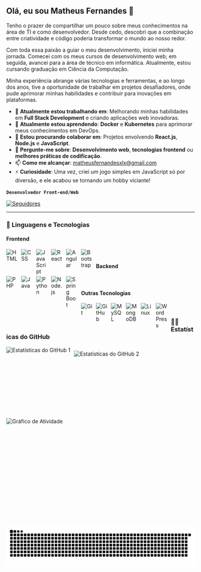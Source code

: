 ## Olá, eu sou Matheus Fernandes 👋

Tenho o prazer de compartilhar um pouco sobre meus conhecimentos na área de TI e como desenvolvedor. Desde cedo, descobri que a combinação entre criatividade e código poderia transformar o mundo ao nosso redor.

Com toda essa paixão a guiar o meu desenvolvimento, iniciei minha jornada. Comecei com os meus cursos de desenvolvimento web; em seguida, avancei para a área de técnico em informática. Atualmente, estou cursando graduação em Ciência da Computação.

Minha experiência abrange várias tecnologias e ferramentas, e ao longo dos anos, tive a oportunidade de trabalhar em projetos desafiadores, onde pude aprimorar minhas habilidades e contribuir para inovações em plataformas.

- 🔭 **Atualmente estou trabalhando em**: Melhorando minhas habilidades em **Full Stack Development** e criando aplicações web inovadoras.
- 🌱 **Atualmente estou aprendendo**: **Docker** e **Kubernetes** para aprimorar meus conhecimentos em DevOps.
- 👯 **Estou procurando colaborar em**: Projetos envolvendo **React.js**, **Node.js** e **JavaScript**.
- 💬 **Pergunte-me sobre**: **Desenvolvimento web**, **tecnologias frontend** ou **melhores práticas de codificação**.
- 📫 **Como me alcançar**: [matheusfernandesxlx@gmail.com](mailto:matheusfernandesxlx@gmail.com)
- ⚡ **Curiosidade**: Uma vez, criei um jogo simples em JavaScript só por diversão, e ele acabou se tornando um hobby viciante!

**`Desenvolvedor Front-end/Web`**

<p align="left">
    <a href="https://github.com/desejam?tab=followers">
        <img 
            alt="Seguidores" 
            title="Me siga no GitHub" 
            src="https://custom-icon-badges.demolab.com/github/followers/desejam?color=236ad3&labelColor=1155ba&style=for-the-badge&logo=github&label=Seguidores&logoColor=white"
        />
    </a>
</p>

---

### 👾 Linguagens e Tecnologias

#### **Frontend**
<p>
    <img 
        align="left" 
        alt="HTML" 
        title="HTML"
        width="30px" 
        style="padding-right: 10px;" 
        src="https://cdn.jsdelivr.net/gh/devicons/devicon@latest/icons/html5/html5-original.svg" 
    />
    <img 
        align="left" 
        alt="CSS" 
        title="CSS"
        width="30px" 
        style="padding-right: 10px;" 
        src="https://cdn.jsdelivr.net/gh/devicons/devicon@latest/icons/css3/css3-original.svg" 
    />
    <img 
        align="left" 
        alt="JavaScript" 
        title="JavaScript"
        width="30px" 
        style="padding-right: 10px;" 
        src="https://cdn.jsdelivr.net/gh/devicons/devicon@latest/icons/javascript/javascript-original.svg" 
    />
    <img 
        align="left" 
        alt="React" 
        title="React"
        width="30px" 
        style="padding-right: 10px;" 
        src="https://cdn.jsdelivr.net/gh/devicons/devicon/icons/react/react-original.svg" 
    />
    <img 
        align="left" 
        alt="Angular" 
        title="Angular"
        width="30px" 
        style="padding-right: 10px;" 
        src="https://cdn.jsdelivr.net/gh/devicons/devicon@latest/icons/angular/angular-original.svg" 
    />
    <img 
        align="left" 
        alt="Bootstrap" 
        title="Bootstrap"
        width="30px" 
        style="padding-right: 10px;" 
        src="https://cdn.jsdelivr.net/gh/devicons/devicon@latest/icons/bootstrap/bootstrap-original.svg" 
    />
</p>

<br>

#### **Backend**
<p>
    <img 
        align="left" 
        alt="PHP" 
        title="PHP"
        width="30px" 
        style="padding-right: 10px;" 
        src="https://cdn.jsdelivr.net/gh/devicons/devicon@latest/icons/php/php-original.svg" 
    />
    <img 
        align="left" 
        alt="Java" 
        title="Java"
        width="30px" 
        style="padding-right: 10px;" 
        src="https://cdn.jsdelivr.net/gh/devicons/devicon@latest/icons/java/java-original.svg" 
    />
    <img 
        align="left" 
        alt="Python" 
        title="Python"
        width="30px" 
        style="padding-right: 10px;" 
        src="https://cdn.jsdelivr.net/gh/devicons/devicon@latest/icons/python/python-original.svg" 
    />
    <img 
        align="left" 
        alt="Node.js" 
        title="Node.js"
        width="30px" 
        style="padding-right: 10px;" 
        src="https://cdn.jsdelivr.net/gh/devicons/devicon@latest/icons/nodejs/nodejs-original.svg" 
    />
    <img 
        align="left" 
        alt="Spring Boot" 
        title="Spring Boot"
        width="30px" 
        style="padding-right: 10px;" 
        src="https://cdn.jsdelivr.net/gh/devicons/devicon@latest/icons/spring/spring-original.svg" 
    />
</p>

<br>

#### **Outras Tecnologias**
<p>
    <img 
        align="left" 
        alt="Git" 
        title="Git"
        width="30px" 
        style="padding-right: 10px;" 
        src="https://cdn.jsdelivr.net/gh/devicons/devicon@latest/icons/git/git-original.svg" 
    />
    <img 
        align="left" 
        alt="GitHub" 
        title="GitHub"
        width="30px" 
        style="padding-right: 10px;" 
        src="https://cdn.jsdelivr.net/gh/devicons/devicon@latest/icons/github/github-original.svg" 
    />
    <img 
        align="left" 
        alt="MySQL" 
        title="MySQL"
        width="30px" 
        style="padding-right: 10px;" 
        src="https://cdn.jsdelivr.net/gh/devicons/devicon@latest/icons/mysql/mysql-original.svg" 
    />
    <img 
        align="left" 
        alt="MongoDB" 
        title="MongoDB"
        width="30px" 
        style="padding-right: 10px;" 
        src="https://cdn.jsdelivr.net/gh/devicons/devicon@latest/icons/mongodb/mongodb-plain-wordmark.svg"
    />
    <img 
        align="left" 
        alt="Linux" 
        title="Linux"
        width="30px" 
        style="padding-right: 10px;" 
        src="https://cdn.jsdelivr.net/gh/devicons/devicon@latest/icons/linux/linux-original.svg"
    />
    <img 
        align="left" 
        alt="WordPress" 
        title="WordPress"
        width="30px" 
        style="padding-right: 10px;" 
        src="https://cdn.jsdelivr.net/gh/devicons/devicon@latest/icons/wordpress/wordpress-original.svg"
    />
</p>
<br>

### 🐱‍🏍 Estatísticas do GitHub

<p>
  <img 
    align="left" 
    alt="Estatísticas do GitHub 1" 
    height="170" 
    style="padding-right: 10px;" 
    src="https://github-readme-stats.vercel.app/api?username=desejam&show_icons=true&theme=tokyonight&include_all_commits=true&locale=pt-br" 
  />

<img  
    align="left"
    alt="Estatísticas do GitHub 2" 
    height="170" 
    style="padding-top: 10px;"
    src="https://github-readme-stats.vercel.app/api/top-langs/?username=desejam&theme=tokyonight&layout=compact&custom_title=Tecnologias&langs_count=9" 
  />

</p>

<img
   align="left"
   alt="Gráfico de Atividade"
   height="289"
   style="padding-top: 10px;"
   src="https://github-readme-activity-graph.vercel.app/graph?username=desejam&radius=16&theme=github-dark&area=true&order=5&hide_title=false&hide_border=true"
 />

<br>

<center>
  
  ![Animação Snake](https://github.com/DevFernandes/welcome/blob/main/github-contribution-grid-snake.svg)
  
</center>
